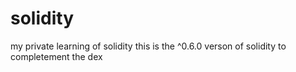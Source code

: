 # solidity
my private learning of solidity
this is the ^0.6.0 verson of solidity to completement the dex
